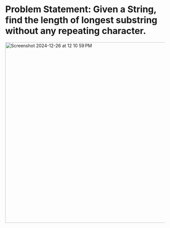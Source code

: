 # **Problem Statement**: Given a String, find the length of longest substring without any repeating character.
<img width="569" alt="Screenshot 2024-12-26 at 12 10 59 PM" src="https://github.com/user-attachments/assets/433431db-8966-47d6-ab32-2aeaeca131ae" />
